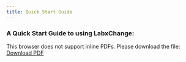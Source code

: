 ```yaml
---
title: Quick Start Guide
---
```

### A Quick Start Guide to using LabxChange: 

<object data="/src/assets/QuickStart.pdf" type="application/pdf" width="150%" height="1000px">
  <p>
    This browser does not support inline PDFs. Please download the file:
    <a href="/src/assets/QuickStart.pdf">Download PDF</a>
  </p>
</object>